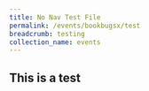 ```yaml
---
title: No Nav Test File
permalink: /events/bookbugsx/test
breadcrumb: testing
collection_name: events
---
```


## This is a test